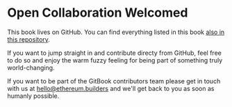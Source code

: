 # Open Collaboration Welcomed

This book lives on GitHub. You can find everything listed in this book [also in this repository](https://github.com/ethereumbuilders/GitBook). 

If you want to jump straight in and contribute directy from GitHub, feel free to do so and enjoy the warm fuzzy feeling for being part of something truly world-changing.

If you want to be part of the GitBook contributors team please get in touch with us at hello@ethereum.builders and we'll get back to you as soon as humanly possible.


